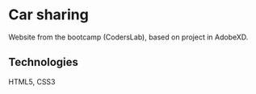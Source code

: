 # Car sharing
Website from the bootcamp (CodersLab), based on project in AdobeXD.

## Technologies
HTML5, CSS3

